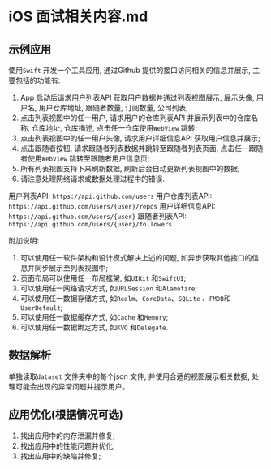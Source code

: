# iOS 面试相关内容.md

## 示例应用

使用`Swift` 开发一个工具应用, 通过Github 提供的接口访问相关的信息并展示, 主要包括的功能有:

1. App 启动后请求用户列表API 获取用户数据并通过列表视图展示, 展示头像, 用户名, 用户仓库地址, 跟随者数量, 订阅数量, 公司列表;
2. 点击列表视图中的任一用户, 请求用户的仓库列表API 并展示列表中的仓库名称, 仓库地址, 仓库描述, 点击任一仓库使用`WebView` 跳转;
3. 点击列表视图中的任一用户头像, 请求用户详细信息API 获取用户信息并展示;
4. 点击跟随者按钮, 请求跟随者列表数据并跳转至跟随者列表页面, 点击任一跟随者使用`WebView` 跳转至跟随者用户信息页;
5. 所有列表视图支持下来刷新数据, 刷新后会自动更新列表视图中的数据;
6. 请注意处理网络请求或数据处理过程中的错误.

用户列表API: `https://api.github.com/users`
用户仓库列表API: `https://api.github.com/users/{user}/repos`
用户详细信息API: `https://api.github.com/users/{user}`
跟随者列表API: `https://api.github.com/users/{user}/followers`

附加说明:

1. 可以使用任一软件架构和设计模式解决上述的问题, 如异步获取其他接口的信息并同步展示至列表视图中;
2. 页面布局可以使用任一布局框架, 如`UIKit` 和`SwiftUI`;
3. 可以使用任一网络请求方式, 如`URLSession` 和`Alamofire`;
4. 可以使用任一数据存储方式, 如`Realm`、`CoreData`、`SQLite` 、`FMDB`和`UserDefault`;
5. 可以使用任一数据缓存方式, 如`Cache` 和`Memory`;
6. 可以使用任一数据绑定方式, 如`KVO` 和`Delegate`.

## 数据解析

单独读取`dataset` 文件夹中的每个json 文件, 并使用合适的视图展示相关数据, 处理可能会出现的异常问题并提示用户。

## 应用优化(根据情况可选)

1. 找出应用中的内存泄漏并修复;
2. 找出应用中的性能问题并优化;
3. 找出应用中的缺陷并修复;
